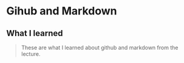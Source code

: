 # Gihub and Markdown

## What I learned

> These are what I learned about github and markdown from the lecture.

